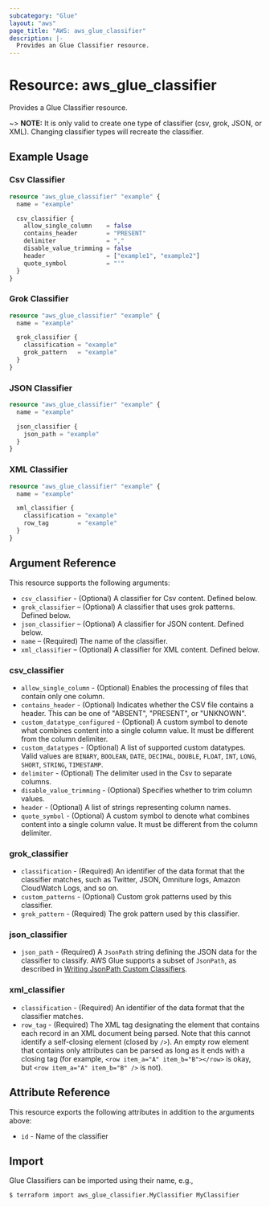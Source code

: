 ```yaml
---
subcategory: "Glue"
layout: "aws"
page_title: "AWS: aws_glue_classifier"
description: |-
  Provides an Glue Classifier resource.
---
```


# Resource: aws_glue_classifier

Provides a Glue Classifier resource.

~> **NOTE:** It is only valid to create one type of classifier (csv, grok, JSON, or XML). Changing classifier types will recreate the classifier.

## Example Usage

### Csv Classifier

```terraform
resource "aws_glue_classifier" "example" {
  name = "example"

  csv_classifier {
    allow_single_column    = false
    contains_header        = "PRESENT"
    delimiter              = ","
    disable_value_trimming = false
    header                 = ["example1", "example2"]
    quote_symbol           = "'"
  }
}
```

### Grok Classifier

```terraform
resource "aws_glue_classifier" "example" {
  name = "example"

  grok_classifier {
    classification = "example"
    grok_pattern   = "example"
  }
}
```

### JSON Classifier

```terraform
resource "aws_glue_classifier" "example" {
  name = "example"

  json_classifier {
    json_path = "example"
  }
}
```

### XML Classifier

```terraform
resource "aws_glue_classifier" "example" {
  name = "example"

  xml_classifier {
    classification = "example"
    row_tag        = "example"
  }
}
```

## Argument Reference

This resource supports the following arguments:

* `csv_classifier` - (Optional) A classifier for Csv content. Defined below.
* `grok_classifier` – (Optional) A classifier that uses grok patterns. Defined below.
* `json_classifier` – (Optional) A classifier for JSON content. Defined below.
* `name` – (Required) The name of the classifier.
* `xml_classifier` – (Optional) A classifier for XML content. Defined below.

### csv_classifier

* `allow_single_column` - (Optional) Enables the processing of files that contain only one column.
* `contains_header` - (Optional) Indicates whether the CSV file contains a header. This can be one of "ABSENT", "PRESENT", or "UNKNOWN".
* `custom_datatype_configured` - (Optional) A custom symbol to denote what combines content into a single column value. It must be different from the column delimiter.
* `custom_datatypes` - (Optional) A list of supported custom datatypes. Valid values are `BINARY`, `BOOLEAN`, `DATE`, `DECIMAL`, `DOUBLE`, `FLOAT`, `INT`, `LONG`, `SHORT`, `STRING`, `TIMESTAMP`.
* `delimiter` - (Optional) The delimiter used in the Csv to separate columns.
* `disable_value_trimming` - (Optional) Specifies whether to trim column values.
* `header` - (Optional) A list of strings representing column names.
* `quote_symbol` - (Optional) A custom symbol to denote what combines content into a single column value. It must be different from the column delimiter.

### grok_classifier

* `classification` - (Required) An identifier of the data format that the classifier matches, such as Twitter, JSON, Omniture logs, Amazon CloudWatch Logs, and so on.
* `custom_patterns` - (Optional) Custom grok patterns used by this classifier.
* `grok_pattern` - (Required) The grok pattern used by this classifier.

### json_classifier

* `json_path` - (Required) A `JsonPath` string defining the JSON data for the classifier to classify. AWS Glue supports a subset of `JsonPath`, as described in [Writing JsonPath Custom Classifiers](https://docs.aws.amazon.com/glue/latest/dg/custom-classifier.html#custom-classifier-json).

### xml_classifier

* `classification` - (Required) An identifier of the data format that the classifier matches.
* `row_tag` - (Required) The XML tag designating the element that contains each record in an XML document being parsed. Note that this cannot identify a self-closing element (closed by `/>`). An empty row element that contains only attributes can be parsed as long as it ends with a closing tag (for example, `<row item_a="A" item_b="B"></row>` is okay, but `<row item_a="A" item_b="B" />` is not).

## Attribute Reference

This resource exports the following attributes in addition to the arguments above:

* `id` - Name of the classifier

## Import

Glue Classifiers can be imported using their name, e.g.,

```
$ terraform import aws_glue_classifier.MyClassifier MyClassifier
```
